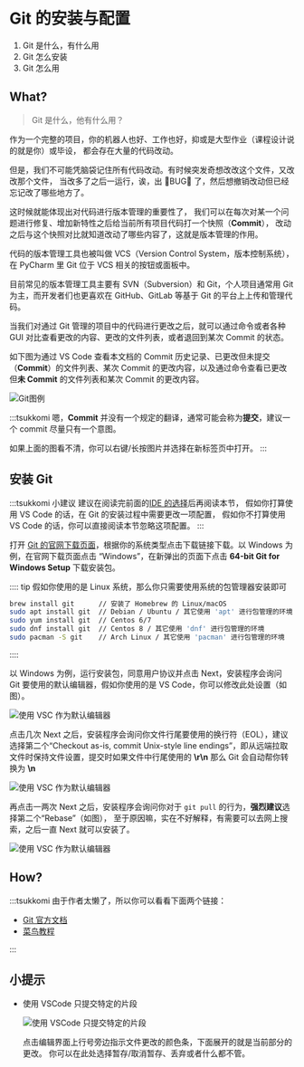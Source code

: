 # Git 的安装与配置

1. Git 是什么，有什么用
2. Git 怎么安装
3. Git 怎么用

## What?

> Git 是什么，他有什么用？

作为一个完整的项目，你的机器人也好、工作也好，抑或是大型作业（课程设计说的就是你）或毕设，
都会存在大量的代码改动。

但是，我们不可能凭脑袋记住所有代码改动。有时候突发奇想改改这个文件，又改改那个文件，
当改多了之后一运行，诶，出 :bug:BUG:bug: 了，然后想撤销改动但已经忘记改了哪些地方了。

这时候就能体现出对代码进行版本管理的重要性了，
我们可以在每次对某一个问题进行修复、增加新特性之后给当前所有项目代码打一个快照（**Commit**），
改动之后与这个快照对比就知道改动了哪些内容了，这就是版本管理的作用。

代码的版本管理工具也被叫做 VCS（Version Control System，版本控制系统），在
PyCharm 里 Git 位于 VCS 相关的按钮或面板中。

目前常见的版本管理工具主要有 SVN（Subversion）和 Git，个人项目通常用 Git
为主，而开发者们也更喜欢在 GitHub、GitLab 等基于 Git 的平台上上传和管理代码。

当我们对通过 Git 管理的项目中的代码进行更改之后，就可以通过命令或者各种 GUI
对比查看更改的内容、更改的文件列表，或者退回到某次 Commit 的状态。

如下图为通过 VS Code 查看本文档的 Commit 历史记录、已更改但未提交（**Commit**）的文件列表、某次
Commit 的更改内容，以及通过命令查看已更改但**未 Commit** 的文件列表和某次 Commit 的更改内容。

![Git图例](/images/before/python/git/vcs.webp)

:::tsukkomi
嗯，**Commit** 并没有一个规定的翻译，通常可能会称为**提交**，建议一个 commit 尽量只有一个意图。

如果上面的图看不清，你可以右键/长按图片并选择在新标签页中打开。
:::

## 安装 Git

:::tsukkomi 小建议
建议在阅读完前面的[IDE 的选择](./select_ide)后再阅读本节，
假如你打算使用 VS Code 的话，在 Git 的安装过程中需要更改一项配置，
假如你不打算使用 VS Code 的话，你可以直接阅读本节忽略这项配置。
:::

打开 [Git 的官网下载页面](https://git-scm.com/downloads)，根据你的系统类型点击下载链接下载。以
Windows 为例，在官网下载页面点击 “Windows”，在新弹出的页面下点击 **64-bit Git for Windows Setup**
下载安装包。

:::: tip
假如你使用的是 Linux 系统，那么你只需要使用系统的包管理器安装即可

```bash
brew install git      // 安装了 Homebrew 的 Linux/macOS
sudo apt install git  // Debian / Ubuntu / 其它使用 'apt' 进行包管理的环境
sudo yum install git  // Centos 6/7
sudo dnf install git  // Centos 8 / 其它使用 'dnf' 进行包管理的环境
sudo pacman -S git    // Arch Linux / 其它使用 'pacman' 进行包管理的环境
```

::::

以 Windows 为例，运行安装包，同意用户协议并点击 Next，安装程序会询问 Git
要使用的默认编辑器，假如你使用的是 VS Code，你可以修改此处设置（如图）。

![使用 VSC 作为默认编辑器](/images/before/python/git/vsc.webp)

点击几次 Next 之后，安装程序会询问你文件行尾要使用的换行符（EOL），建议选择第二个“Checkout
as-is, commit Unix-style line endings”，即从远端拉取文件时保持文件设置，提交时如果文件中行尾使用的
**\r\n** 那么 Git 会自动帮你转换为 **\n**

![使用 VSC 作为默认编辑器](/images/before/python/git/eol.webp)

再点击一两次 Next 之后，安装程序会询问你对于 `git pull` 的行为，**强烈建议**选择第二个“Rebase”（如图），
至于原因嘛，实在不好解释，有需要可以去网上搜索，之后一直 Next 就可以安装了。

![使用 VSC 作为默认编辑器](/images/before/python/git/pull.webp)

## How?

:::tsukkomi
由于作者太懒了，所以你可以看看下面两个链接：

- [Git 官方文档](https://git-scm.com/book/zh/v2/%E8%B5%B7%E6%AD%A5-%E5%85%B3%E4%BA%8E%E7%89%88%E6%9C%AC%E6%8E%A7%E5%88%B6)
- [菜鸟教程](https://www.runoob.com/git/git-tutorial.html)

:::

## 小提示

- 使用 VSCode 只提交特定的片段

  ![使用 VSCode 只提交特定的片段](/images/before/python/git/vsc_partial_stage.webp)

  点击编辑界面上行号旁边指示文件更改的颜色条，下面展开的就是当前部分的更改。
  你可以在此处选择暂存/取消暂存、丢弃或者什么都不管。
